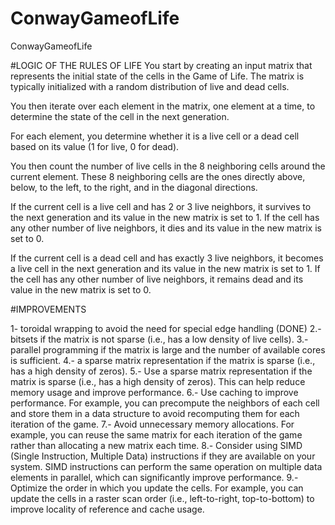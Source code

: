 # ConwayGameofLife
ConwayGameofLife


#LOGIC OF THE RULES OF LIFE
You start by creating an input matrix that represents the initial state of the cells in the Game of Life. The matrix is typically initialized with a random distribution of live and dead cells.

You then iterate over each element in the matrix, one element at a time, to determine the state of the cell in the next generation.

For each element, you determine whether it is a live cell or a dead cell based on its value (1 for live, 0 for dead).

You then count the number of live cells in the 8 neighboring cells around the current element. These 8 neighboring cells are the ones directly above, below, to the left, to the right, and in the diagonal directions.

If the current cell is a live cell and has 2 or 3 live neighbors, it survives to the next generation and its value in the new matrix is set to 1. If the cell has any other number of live neighbors, it dies and its value in the new matrix is set to 0.

If the current cell is a dead cell and has exactly 3 live neighbors, it becomes a live cell in the next generation and its value in the new matrix is set to 1. If the cell has any other number of live neighbors, it remains dead and its value in the new matrix is set to 0.

#IMPROVEMENTS

1- toroidal wrapping to avoid the need for special edge handling (DONE)
2.-  bitsets if the matrix is not sparse (i.e., has a low density of live cells).
3.- parallel programming if the matrix is large and the number of available cores is sufficient.
4.-  a sparse matrix representation if the matrix is sparse (i.e., has a high density of zeros).
5.- Use a sparse matrix representation if the matrix is sparse (i.e., has a high density of zeros). This can help reduce memory usage and improve performance.
6.- Use caching to improve performance. For example, you can precompute the neighbors of each cell and store them in a data structure to avoid recomputing them for each iteration of the game.
7.- Avoid unnecessary memory allocations. For example, you can reuse the same matrix for each iteration of the game rather than allocating a new matrix each time.
8.- Consider using SIMD (Single Instruction, Multiple Data) instructions if they are available on your system. SIMD instructions can perform the same operation on multiple data elements in parallel, which can significantly improve performance.
9.- Optimize the order in which you update the cells. For example, you can update the cells in a raster scan order (i.e., left-to-right, top-to-bottom) to improve locality of reference and cache usage.

